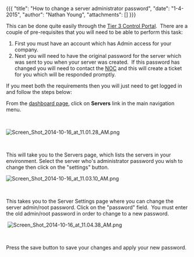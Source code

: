 {{{
  "title": "How to change a server administrator password",
  "date": "1-4-2015",
  "author": "Nathan Young",
  "attachments": []
}}}

<p>This can be done quite easily through the&nbsp;<a href="https://control.tier3.com/">Tier 3 Control Portal</a>.&nbsp; There are a couple of pre-requisites that you will need to be able to perform this task:</p>
<ol>
  <li>First you must have an account which has Admin access for your company.&nbsp;&nbsp;</li>
  <li>Next you will need to have the original password for the server which was sent to you when your server was created.&nbsp; If this password has changed you will need to contact the&nbsp;<a href="mailto:noc@tier3.com">NOC</a>&nbsp;and this will create
    a ticket for you which will be responded promptly.</li>
</ol>
<p>If you meet both the requirements then you will just need to get logged in and follow the steps below:</p>
<p>From the&nbsp;<a href="https://control.tier3.com/">dashboard page</a>, click on <strong>Servers</strong>&nbsp;link in the main navigation menu.</p>
<p>&nbsp;</p>
<p><img src="https://t3n.zendesk.com/attachments/token/CTySCeoKef2l3ep8IsXwVqPoP/?name=Screen+Shot+2014-10-16+at+11.01.28+AM.png" alt="Screen_Shot_2014-10-16_at_11.01.28_AM.png" />
</p>
<p>&nbsp;</p>
<p>This will take you to the Servers page, which lists the servers in your environment. Select the server who's administrator password you wish to change then click on the "settings" button.</p>
<p><img src="https://t3n.zendesk.com/attachments/token/GW8PgekfbySURoDbb1tCjIy8T/?name=Screen+Shot+2014-10-16+at+11.03.10+AM.png" alt="Screen_Shot_2014-10-16_at_11.03.10_AM.png" />
</p>
<p>&nbsp;</p>
<p>This takes you to the Server Settings page where you can change the server admin/root password. Click on the "password" field. &nbsp;You must enter the old admin/root password in order to change to a new password.</p>
<p>&nbsp;<img src="https://t3n.zendesk.com/attachments/token/ShEf6tn51ulDzWeYgXCFb5jjO/?name=Screen+Shot+2014-10-16+at+11.04.38+AM.png" alt="Screen_Shot_2014-10-16_at_11.04.38_AM.png" />
</p>
<p>&nbsp;</p>
<p>Press the save button to save your changes and apply your new password.</p>